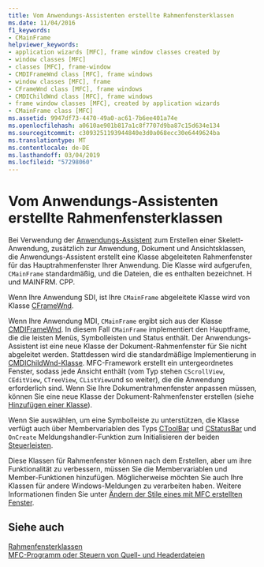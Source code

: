 ```yaml
---
title: Vom Anwendungs-Assistenten erstellte Rahmenfensterklassen
ms.date: 11/04/2016
f1_keywords:
- CMainFrame
helpviewer_keywords:
- application wizards [MFC], frame window classes created by
- window classes [MFC]
- classes [MFC], frame-window
- CMDIFrameWnd class [MFC], frame windows
- window classes [MFC], frame
- CFrameWnd class [MFC], frame windows
- CMDIChildWnd class [MFC], frame windows
- frame window classes [MFC], created by application wizards
- CMainFrame class [MFC]
ms.assetid: 9947df73-4470-49a0-ac61-7b6ee401a74e
ms.openlocfilehash: a0610ae901b817a1c8f7707d9ba87c15d634e134
ms.sourcegitcommit: c3093251193944840e3d0a068ecc30e6449624ba
ms.translationtype: MT
ms.contentlocale: de-DE
ms.lasthandoff: 03/04/2019
ms.locfileid: "57298060"
---
```

# <a name="frame-window-classes-created-by-the-application-wizard"></a>Vom Anwendungs-Assistenten erstellte Rahmenfensterklassen

Bei Verwendung der [Anwendungs-Assistent](../ide/creating-desktop-projects-by-using-application-wizards.md) zum Erstellen einer Skelett-Anwendung, zusätzlich zur Anwendung, Dokument und Ansichtsklassen, die Anwendungs-Assistent erstellt eine Klasse abgeleiteten Rahmenfenster für das Hauptrahmenfenster Ihrer Anwendung. Die Klasse wird aufgerufen, `CMainFrame` standardmäßig, und die Dateien, die es enthalten bezeichnet. H und MAINFRM. CPP.

Wenn Ihre Anwendung SDI, ist Ihre `CMainFrame` abgeleitete Klasse wird von Klasse [CFrameWnd](../mfc/reference/cframewnd-class.md).

Wenn Ihre Anwendung MDI, `CMainFrame` ergibt sich aus der Klasse [CMDIFrameWnd](../mfc/reference/cmdiframewnd-class.md). In diesem Fall `CMainFrame` implementiert den Hauptframe, die die leisten Menüs, Symbolleisten und Status enthält. Der Anwendungs-Assistent ist eine neue Klasse der Dokument-Rahmenfenster für Sie nicht abgeleitet werden. Stattdessen wird die standardmäßige Implementierung in [CMDIChildWnd-Klasse](../mfc/reference/cmdichildwnd-class.md). MFC-Framework erstellt ein untergeordnetes Fenster, sodass jede Ansicht enthält (vom Typ stehen `CScrollView`, `CEditView`, `CTreeView`, `CListView`und so weiter), die die Anwendung erforderlich sind. Wenn Sie Ihre Dokumentrahmenfenster anpassen müssen, können Sie eine neue Klasse der Dokument-Rahmenfenster erstellen (siehe [Hinzufügen einer Klasse](../ide/adding-a-class-visual-cpp.md)).

Wenn Sie auswählen, um eine Symbolleiste zu unterstützen, die Klasse verfügt auch über Membervariablen des Typs [CToolBar](../mfc/reference/ctoolbar-class.md) und [CStatusBar](../mfc/reference/cstatusbar-class.md) und `OnCreate` Meldungshandler-Funktion zum Initialisieren der beiden [ Steuerleisten](../mfc/control-bars.md).

Diese Klassen für Rahmenfenster können nach dem Erstellen, aber um ihre Funktionalität zu verbessern, müssen Sie die Membervariablen und Member-Funktionen hinzufügen. Möglicherweise möchten Sie auch Ihre Klassen für andere Windows-Meldungen zu verarbeiten haben. Weitere Informationen finden Sie unter [Ändern der Stile eines mit MFC erstellten Fenster](../mfc/changing-the-styles-of-a-window-created-by-mfc.md).

## <a name="see-also"></a>Siehe auch

[Rahmenfensterklassen](../mfc/frame-window-classes.md)<br/>
[MFC-Programm oder Steuern von Quell- und Headerdateien](../ide/mfc-program-or-control-source-and-header-files.md)
